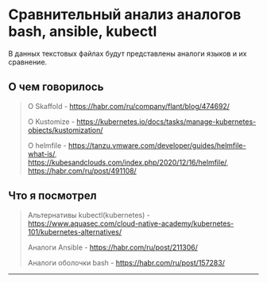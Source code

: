 # Сравнительный анализ аналогов bash, ansible, kubectl
В данных текстовых файлах будут представлены аналоги языков и их сравнение.

## О чем говорилось 
> О Skaffold - https://habr.com/ru/company/flant/blog/474692/
>
> О Kustomize - https://kubernetes.io/docs/tasks/manage-kubernetes-objects/kustomization/
>
> О helmfile - https://tanzu.vmware.com/developer/guides/helmfile-what-is/, https://kubesandclouds.com/index.php/2020/12/16/helmfile/, https://habr.com/ru/post/491108/

## Что я посмотрел
> Альтернативы kubectl(kubernetes) - https://www.aquasec.com/cloud-native-academy/kubernetes-101/kubernetes-alternatives/
> 
> Аналоги Ansible - https://habr.com/ru/post/211306/
> 
> Аналоги оболочки bash - https://habr.com/ru/post/157283/
---
